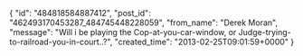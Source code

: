  {
   "id": "484818584887412",
   "post_id": "462493170453287_484745448228059",
   "from_name": "Derek Moran",
   "message": "Will i be playing the Cop-at-you-car-window, or Judge-trying-to-railroad-you-in-court..?",
   "created_time": "2013-02-25T09:01:59+0000"
 }
